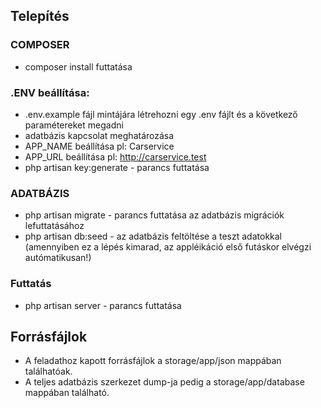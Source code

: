 ## Telepítés

### COMPOSER
- composer install futtatása

### .ENV beállítása:
- .env.example fájl mintájára létrehozni egy .env fájlt és a következő paramétereket megadni
- adatbázis kapcsolat meghatározása
- APP_NAME beállítása pl: Carservice
- APP_URL beállítása pl: http://carservice.test
- php artisan key:generate - parancs futtatása

### ADATBÁZIS
- php artisan migrate - parancs futtatása az adatbázis migrációk lefuttatásához
- php artisan db:seed - az adatbázis feltöltése a teszt adatokkal (amennyiben ez a lépés kimarad, az appléikáció első futáskor elvégzi autómatikusan!)

### Futtatás

- php artisan server - parancs futtatása

## Forrásfájlok

- A feladathoz kapott forrásfájlok a storage/app/json mappában találhatóak.
- A teljes adatbázis szerkezet dump-ja pedig a storage/app/database mappában található.
